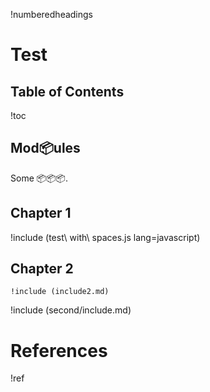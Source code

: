 !numberedheadings

# Test

## Table of Contents

!toc

## Mod📦ules

Some 📦📦📦.

## Chapter 1

!include (test\ with\ spaces.js lang=javascript)

[markedpp]: https://github.com/commenthol/markedpp

## Chapter 2

    !include (include2.md)

[amnesty]: http://www.amnesty.org/ "Amnesty International Homepage"

!include (second/include.md)

# References

!ref


